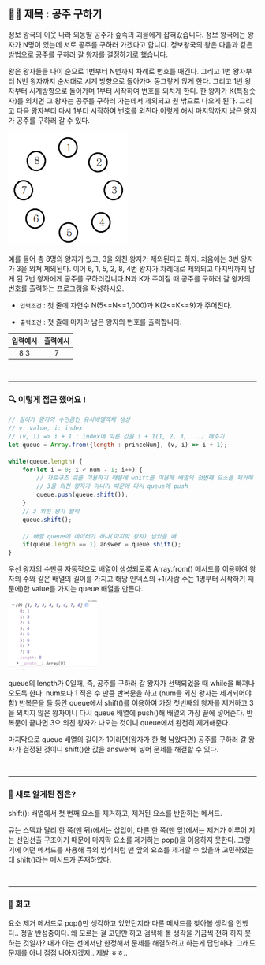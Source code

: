 ## ✍🏻 제목 : 공주 구하기
정보 왕국의 이웃 나라 외동딸 공주가 숲속의 괴물에게 잡혀갔습니다. 정보 왕국에는 왕자가 N명이 있는데 서로 공주를 구하러 가겠다고 합니다. 정보왕국의 왕은 다음과 같은 방법으로 공주를 구하러 갈 왕자를 결정하기로 했습니다.

왕은 왕자들을 나이 순으로 1번부터 N번까지 차례로 번호를 매긴다. 그리고 1번 왕자부터 N번 왕자까지 순서대로 시계 방향으로 돌아가며 동그랗게 앉게 한다. 그리고 1번 왕자부터 시계방향으로 돌아가며 1부터 시작하여 번호를 외치게 한다. 한 왕자가 K(특정숫자)를 외치면 그 왕자는 공주를 구하러 가는데서 제외되고 원 밖으로 나오게 된다. 그리고 다음 왕자부터 다시 1부터 시작하여 번호를 외친다.이렇게 해서 마지막까지 남은 왕자가 공주를 구하러 갈 수 있다.

![Alt text](image-1.png)

예를 들어 총 8명의 왕자가 있고, 3을 외친 왕자가 제외된다고 하자. 처음에는 3번 왕자가 3을 외쳐 제외된다. 이어 6, 1, 5, 2, 8, 4번 왕자가 차례대로 제외되고 마지막까지 남게 된 7번 왕자에게 공주를 구하러갑니다.N과 K가 주어질 때 공주를 구하러 갈 왕자의 번호를 출력하는 프로그램을 작성하시오.

- `입력조건` : 첫 줄에 자연수 N(5<=N<=1,000)과 K(2<=K<=9)가 주어진다.

- `출력조건` : 첫 줄에 마지막 남은 왕자의 번호를 출력합니다.

|입력예시|출력예시|
|:------:|:----:|
|8 3|7|


</br>

---

### 🔍 이렇게 접근 했어요 !

```javascript
// 길이가 왕자의 수만큼인 유사배열객체 생성
// v: value, i: index
// (v, i) => i + 1 : index에 따른 값을 i + 1(1, 2, 3, ...) 해주기 
let queue = Array.from({length : princeNum}, (v, i) => i + 1);

while(queue.length) {
    for(let i = 0; i < num - 1; i++) {
        // 자료구조 큐를 이용하기 때문에 whift를 이용해 배열의 첫번째 요소를 제거해 주어야함.
        // 3을 외친 왕자가 아니기 때문에 다시 queue에 push
        queue.push(queue.shift());
    }
    // 3 외친 왕자 탈락
    queue.shift();

    // 배열 queue에 데이터가 하나(마지막 왕자) 남았을 때
    if(queue.length == 1) answer = queue.shift();
}
```
우선 왕자의 수만큼 자동적으로 배열이 생성되도록 Array.from() 메서드를 이용하여 왕자의 수와 같은 배열의 길이를 가지고 해당 인덱스의 +1(사람 수는 1명부터 시작하기 때문에)한 value를 가지는 queue 배열을 만든다. 

![Alt text](image.png)

queue의 length가 0일때, 즉, 공주를 구하러 갈 왕자가 선택되었을 때 while을 빠져나오도록 한다. num보다 1 적은 수 만큼 반복문을 하고 (num을 외친 왕자는 제거되어야 함) 반복문을 돌 동안 queue에서 shift()를 이용하여 가장 첫번째의 왕자를 제거하고 3을 외치지 않은 왕자이니 다시 queue 배열에 push()해 배열의 가장 끝에 넣어준다. 반복문이 끝나면 3으 외친 왕자가 나오는 것이니 queue에서 완전히 제거해준다.

마지막으로 queue 배열의 길이가 1이라면(왕자가 한 명 남았다면) 공주를 구하러 갈 왕자가 결정된 것이니 shift()한 값을 answer에 넣어 문제를 해결할 수 있다.

</br>

---

### 🎉 새로 알게된 점은?
shift(): 배열에서 첫 번째 요소를 제거하고, 제거된 요소를 반환하는 메서드.

큐는 스택과 달리 한 쪽(맨 뒤)에서는 삽입이, 다른 한 쪽(맨 앞)에서는 제거가 이루어 지는 선입선출 구조이기 때문에 마지막 요소를 제거하는 pop()을 이용하지 못한다. 그렇기에 어떤 메서드를 사용해 큐의 방식처럼 맨 앞의 요소를 제거할 수 있을까 고민하였는데 shift()라는 메서드가 존재하였다. 

</br>

---

### 🐾 회고
요소 제거 메서드로 pop()만 생각하고 있었던지라 다른 메서드를 찾아볼 생각을 안했다.. 정말 반성중이다. 왜 모르는 걸 고민만 하고 검색해 볼 생각을 가끔씩 전혀 하지 못하는 것일까? 내가 아는 선에서만 한정해서 문제를 해결하려고 하는게 답답하다. 그래도 문제를 아니 점점 나아지겠지.. 제발 ㅎㅎ..